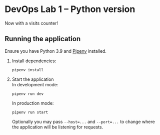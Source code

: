 # DevOps Lab 1 – Python version

Now with a visits counter!

## Running the application

Ensure you have Python 3.9 and [Pipenv](https://pipenv.pypa.io/en/latest/) installed.

1. Install dependencies:

   ```shell
   pipenv install
   ```

2. Start the application  
   In development mode:

   ```shell
   pipenv run dev
   ```

   In production mode:

   ```shell
   pipenv run start
   ```

   Optionally you may pass `--host=...` and `--port=...` to change where
   the application will be listening for requests.
